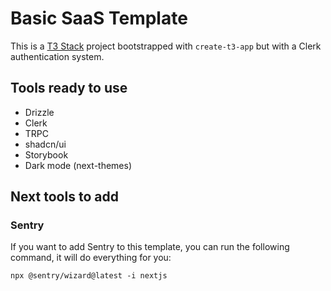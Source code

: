 # Basic SaaS Template

This is a [T3 Stack](https://create.t3.gg/) project bootstrapped with `create-t3-app` but with a Clerk authentication system.

## Tools ready to use

- Drizzle
- Clerk
- TRPC
- shadcn/ui
- Storybook
- Dark mode (next-themes)

## Next tools to add

### Sentry

If you want to add Sentry to this template, you can run the following command, it will do everything for you:

```Shell
npx @sentry/wizard@latest -i nextjs
```
